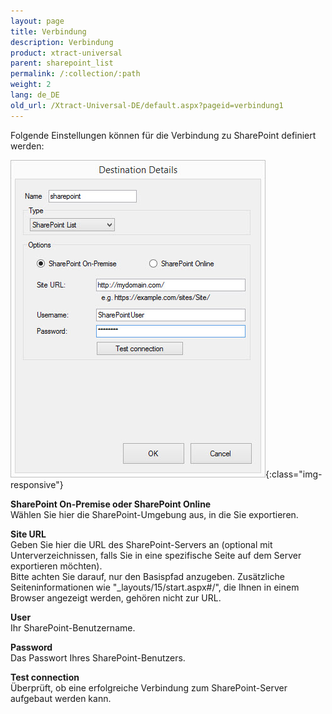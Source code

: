 ```yaml
---
layout: page
title: Verbindung
description: Verbindung
product: xtract-universal
parent: sharepoint_list
permalink: /:collection/:path
weight: 2
lang: de_DE
old_url: /Xtract-Universal-DE/default.aspx?pageid=verbindung1
---
```


Folgende Einstellungen können für die Verbindung zu SharePoint definiert werden:

![XU_Sharepoint_Dest](/img/content/XU_Sharepoint_Dest.jpg){:class="img-responsive"}


**SharePoint On-Premise oder SharePoint Online**<br>
Wählen Sie hier die SharePoint-Umgebung aus, in die Sie exportieren.

**Site URL**<br>
Geben Sie hier die URL des SharePoint-Servers an (optional mit Unterverzeichnissen, falls Sie in eine spezifische Seite auf dem Server exportieren möchten).<br>
Bitte achten Sie darauf, nur den Basispfad anzugeben. Zusätzliche Seiteninformationen wie "_layouts/15/start.aspx#/", die Ihnen in einem Browser angezeigt werden, gehören nicht zur URL.

**User**<br>
Ihr SharePoint-Benutzername.

**Password**<br>
Das Passwort Ihres SharePoint-Benutzers.

**Test connection**<br>
Überprüft, ob eine erfolgreiche Verbindung zum SharePoint-Server aufgebaut werden kann.
